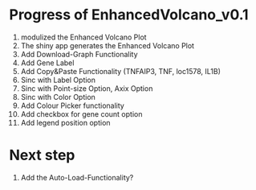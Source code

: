 # Progress of EnhancedVolcano_v0.1
1. modulized the Enhanced Volcano Plot
2. The shiny app generates the Enhanced Volcano Plot
3. Add Download-Graph Functionality
4. Add Gene Label
5. Add Copy&Paste Functionality (TNFAIP3, TNF, loc1578, IL1B)
6. Sinc with Label Option 
7. Sinc with Point-size Option, Axix Option
8. Sinc with Color Option
9. Add Colour Picker functionality
10. Add checkbox for gene count option
11. Add legend position option

# Next step
1. Add the Auto-Load-Functionality?